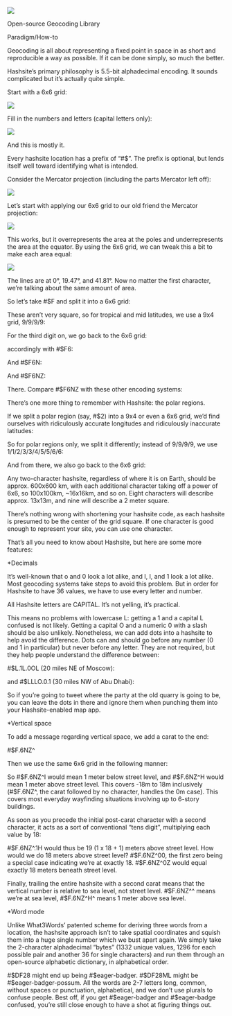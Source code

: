 ![](hashsitebanner.png)

Open-source Geocoding Library

Paradigm/How-to

Geocoding is all about representing a fixed point in space in as short and reproducible a way as possible. If it can be done simply, so much the better.

Hashsite’s primary philosophy is 5.5-bit alphadecimal encoding. It sounds complicated but it’s actually quite simple.

Start with a 6x6 grid:

![](grid2.png)

Fill in the numbers and letters (capital letters only):

![](grid3.png)

And this is mostly it.

Every hashsite location has a prefix of “#$”.  The prefix is optional, but lends itself well toward identifying what is intended.

Consider the Mercator projection (including the parts Mercator left off):

![](mercator1.png)

Let’s start with applying our 6x6 grid to our old friend the Mercator projection:

![](mercator3.png)

This works, but it overrepresents the area at the poles and underrepresents the area at the equator.  By using the 6x6 grid, we can tweak this a bit to make each area equal:

![](mercator4.png)

The lines are at 0°, 19.47°, and 41.81°.
Now no matter the first character, we’re talking about the same amount of area.

So let’s take #$F and split it into a 6x6 grid:

These aren’t very square, so for tropical and mid latitudes, we use a 9x4 grid, 9/9/9/9:

For the third digit on, we go back to the 6x6 grid:

accordingly with #$F6:

And #$F6N:

And #$F6NZ:

There. Compare #$F6NZ with these other encoding systems:

There’s one more thing to remember with Hashsite: the polar regions.

If we split a polar region (say, #$2) into a 9x4 or even a 6x6 grid, we’d find ourselves with ridiculously accurate longitudes and ridiculously inaccurate latitudes:

So for polar regions only, we split it differently; instead of 9/9/9/9, we use 1/1/2/3/3/4/5/5/6/6:

And from there, we also go back to the 6x6 grid:

Any two-character hashsite, regardless of where it is on Earth, should be approx. 600x600 km, with each additional character taking off a power of 6x6, so 100x100km, ~16x16km, and so on. Eight characters will describe approx. 13x13m, and nine will describe a 2 meter square.

There’s nothing wrong with shortening your hashsite code, as each hashsite is presumed to be the center of the grid square. If one character is good enough to represent your site, you can use one character.

That’s all you need to know about Hashsite, but here are some more features:

*Decimals

It’s well-known that o and 0 look a lot alike, and I, l, and 1 look a lot alike.  Most geocoding systems take steps to avoid this problem.  But in order for Hashsite to have 36 values, we have to use every letter and number.  

All Hashsite letters are CAPITAL. It’s not yelling, it’s practical.

This means no problems with lowercase L: getting a 1 and a capital L confused is not likely. Getting a capital O and a numeric 0 with a slash should be also unlikely. Nonetheless, we can add dots into a hashsite to help avoid the difference. Dots can and should go before any number (0 and 1 in particular) but never before any letter. They are not required, but they help people understand the difference between:

#$L.1L.0OL (20 miles NE of Moscow):

and #$LLLO.0.1 (30 miles NW of Abu Dhabi):

So if you’re going to tweet where the party at the old quarry is going to be, you can leave the dots in there and ignore them when punching them into your Hashsite-enabled map app.

*Vertical space

To add a message regarding vertical space, we add a carat to the end:

#$F.6NZ^

Then we use the same 6x6 grid in the following manner:

So #$F.6NZ^I would mean 1 meter below street level, and #$F.6NZ^H would mean 1 meter above street level. This covers -18m to 18m inclusively (#$F.6NZ^, the carat followed by no character, handles the 0m case). This covers most everyday wayfinding situations involving up to 6-story buildings.

As soon as you precede the initial post-carat character with a second character, it acts as a sort of conventional “tens digit”, multiplying each value by 18:

#$F.6NZ^.1H would thus be 19 (1 x 18 + 1) meters above street level.  How would we do 18 meters above street level? #$F.6NZ^00, the first zero being a special case indicating we’re at exactly 18. #$F.6NZ^0Z would equal exactly 18 meters beneath street level.

Finally, trailing the entire hashsite with a second carat means that the vertical number is relative to sea level, not street level. #$F.6NZ^^ means we’re at sea level, #$F.6NZ^H^ means 1 meter above sea level.

*Word mode

Unlike What3Words’ patented scheme for deriving three words from a location, the hashsite approach isn’t to take spatial coordinates and squish them into a huge single number which we bust apart again. We simply take the 2-character alphadecimal “bytes” (1332 unique values, 1296 for each possible pair and another 36 for single characters) and run them through an open-source alphabetic dictionary, in alphabetical order.

#$DF28 might end up being #$eager-badger.  #$DF28ML might be #$eager-badger-possum. All the words are 2-7 letters long, common, without spaces or punctuation, alphabetical, and we don’t use plurals to confuse people.  Best off, if you get #$eager-badger and #$eager-badge confused, you’re still close enough to have a shot at figuring things out.
